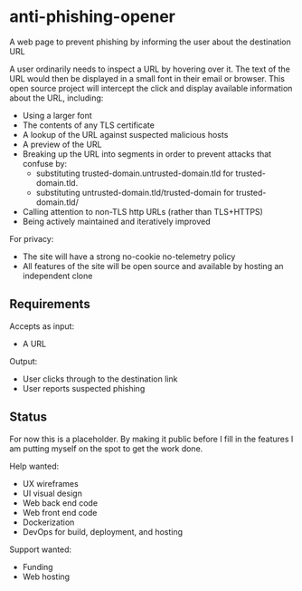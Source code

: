 # anti-phishing-opener
A web page to prevent phishing by informing the user about the destination URL

A user ordinarily needs to inspect a URL by hovering over it. The text of the URL would then be displayed in a small font in their email or browser. This open source project will intercept the click and display available information about the URL, including:

- Using a larger font
- The contents of any TLS certificate
- A lookup of the URL against suspected malicious hosts
- A preview of the URL
- Breaking up the URL into segments in order to prevent attacks that confuse by:
  - substituting trusted-domain.untrusted-domain.tld for trusted-domain.tld.
  - substituting untrusted-domain.tld/trusted-domain for trusted-domain.tld/
- Calling attention to non-TLS http URLs (rather than TLS+HTTPS)
- Being actively maintained and iteratively improved

For privacy:
- The site will have a strong no-cookie no-telemetry policy
- All features of the site will be open source and available by hosting an independent clone

## Requirements

Accepts as input:
* A URL

Output:
* User clicks through to the destination link
* User reports suspected phishing

## Status

For now this is a placeholder. By making it public before I fill in the features I am putting myself on the spot to get the work done.

Help wanted:
- UX wireframes
- UI visual design
- Web back end code
- Web front end code
- Dockerization
- DevOps for build, deployment, and hosting

Support wanted:
- Funding
- Web hosting

